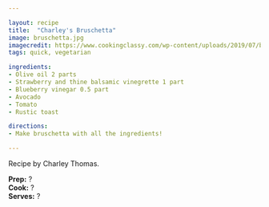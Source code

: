 ```yaml
---

layout: recipe
title:  "Charley's Bruschetta"
image: bruschetta.jpg
imagecredit: https://www.cookingclassy.com/wp-content/uploads/2019/07/bruschetta-2.jpg
tags: quick, vegetarian

ingredients:
- Olive oil 2 parts
- Strawberry and thine balsamic vinegrette 1 part 
- Blueberry vinegar 0.5 part 
- Avocado
- Tomato 
- Rustic toast 

directions:
- Make bruschetta with all the ingredients! 

---
```


Recipe by Charley Thomas.

**Prep:** ?  
**Cook:** ?  
**Serves:** ?